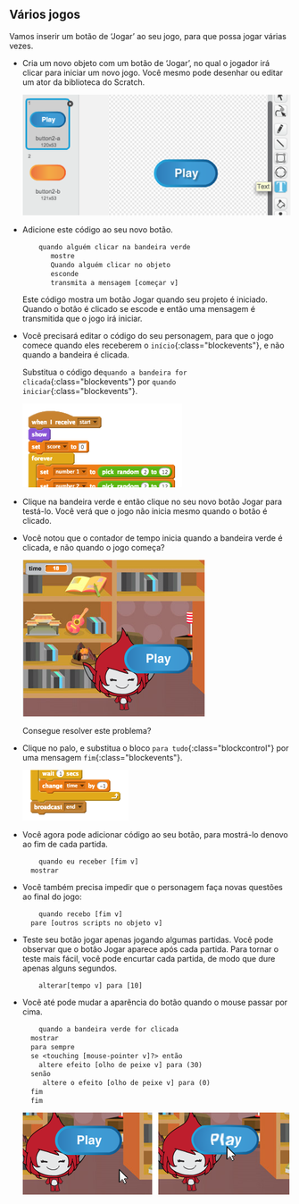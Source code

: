 ## Vários jogos

Vamos inserir um botão de ‘Jogar’ ao seu jogo, para que possa jogar várias vezes.

+ Cria um novo objeto com um botão de ‘Jogar’, no qual o jogador irá clicar para iniciar um novo jogo. Você mesmo pode desenhar ou editar um ator da biblioteca do Scratch.
    
    ![captura de tela](images/brain-play.png)

+ Adicione este código ao seu novo botão.
    
    ```blocks
        quando alguém clicar na bandeira verde
           mostre
           Quando alguém clicar no objeto
           esconde
           transmita a mensagem [começar v]
    ```
    
    Este código mostra um botão Jogar quando seu projeto é iniciado. Quando o botão é clicado se escode e então uma mensagem é transmitida que o jogo irá iniciar.

+ Você precisará editar o código do seu personagem, para que o jogo comece quando eles receberem o `início`{:class="blockevents"}, e não quando a bandeira é clicada.
    
    Substitua o código de`quando a bandeira for clicada`{:class="blockevents"} por `quando iniciar`{:class="blockevents"}.
    
    ![captura de tela](images/brain-start.png)

+ Clique na bandeira verde e então clique no seu novo botão Jogar para testá-lo. Você verá que o jogo não inicia mesmo quando o botão é clicado.

+ Você notou que o contador de tempo inicia quando a bandeira verde é clicada, e não quando o jogo começa?
    
    ![captura de tela](images/brain-timer-bug.png)
    
    Consegue resolver este problema?

+ Clique no palo, e substitua o bloco `para tudo`{:class="blockcontrol"} por uma mensagem `fim`{:class="blockevents"}.
    
    ![captura de tela](images/brain-end.png)

+ Você agora pode adicionar código ao seu botão, para mostrá-lo denovo ao fim de cada partida.
    
    ```blocks
        quando eu receber [fim v]
      mostrar
    ```

+ Você também precisa impedir que o personagem faça novas questões ao final do jogo:
    
    ```blocks
        quando recebo [fim v]
      pare [outros scripts no objeto v]
    ```

+ Teste seu botão jogar apenas jogando algumas partidas. Você pode observar que o botão Jogar aparece após cada partida. Para tornar o teste mais fácil, você pode encurtar cada partida, de modo que dure apenas alguns segundos.
    
    ```blocks
        alterar[tempo v] para [10]
    ```

+ Você até pode mudar a aparência do botão quando o mouse passar por cima.
    
    ```blocks
        quando a bandeira verde for clicada
      mostrar
      para sempre
      se <touching [mouse-pointer v]?> então
        altere efeito [olho de peixe v] para (30)
      senão
         altere o efeito [olho de peixe v] para (0)
      fim
      fim
    ```
    
    ![captura de tela](images/brain-fisheye.png)